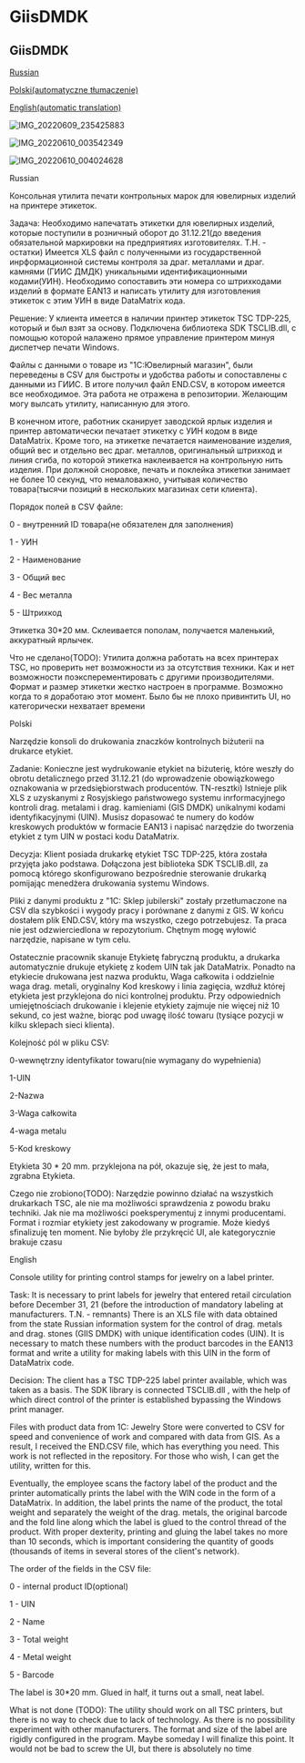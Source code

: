 # GiisDMDK

  <h2>GiisDMDK</h2>
<p><a href="#anchor1">Russian</a></p>
<p><a href="#anchor2">Polski(automatyczne tłumaczenie)</a></p>
<p><a href="#anchor3">English(automatic translation)</a></p>

![IMG_20220609_235425883](https://user-images.githubusercontent.com/86445162/172951919-2e6c9c4d-25aa-4bb7-930a-83f0175b0822.jpg)

![IMG_20220610_003542349](https://user-images.githubusercontent.com/86445162/172956591-f4222b20-af57-4a02-9c47-0d002e2a46b6.jpg)

![IMG_20220610_004024628](https://user-images.githubusercontent.com/86445162/172957075-bf290e92-0300-41ac-8a32-d0f51f92d727.jpg)


<p id="anchor1">Russian</p>
<p>Консольная утилита печати контрольных марок для ювелирных изделий на принтере этикеток.

Задача:
  Необходимо напечатать этикетки для ювелирных изделий, которые поступили в розничный оборот до 31.12.21(до
введения обязательной маркировки на предприятиях изготовителях. Т.Н. - остатки)
Имеется XLS файл с полученными из государственной инрформационной системы контроля за драг. металлами и драг. камнями (ГИИС ДМДК)
уникальными идентификационными кодами(УИН). Необходимо сопоставить эти номера со штрихкодами изделий в формате EAN13
и написать утилиту для изготовления этикеток с этим УИН в виде DataMatrix кода.

Решение:
  У клиента имеется в наличии принтер этикеток TSC TDP-225, который и был взят за основу.
Подключена библиотека SDK TSCLIB.dll, с помощью которой налажено прямое управление принтером
минуя диспетчер печати Windows.

Файлы с данными о товаре из "1С:Ювелирный магазин", были переведены в CSV для быстроты и удобства работы и сопоставлены с данными из ГИИС.
В итоге получил файл END.CSV, в котором имеется все необходимое. Эта работа не отражена в репозитории. Желающим могу вылсать утилиту,
написанную для этого.

  В конечном итоге, работник сканирует заводской ярлык изделия и принтер автоматически печатает этикетку с УИН кодом
в виде DataMatrix. Кроме того, на этикетке печатается наименование изделия, общий вес и отдельно вес драг. металлов, оригинальный
штрихкод и линия сгиба, по которой этикетка наклеивается на контрольную нить изделия.
При должной сноровке, печать и поклейка этикетки занимает не более 10 секунд, что немаловажно, учитывая количество
товара(тысячи позиций в нескольких магазинах сети клиента).

Порядок полей в CSV файле:

0 - внутренний ID товара(не обязателен для заполнения)

1 - УИН

2 - Наименование

3 - Общий вес

4 - Вес металла

5 - Штрихкод


Этикетка 30*20 мм. Склеивается пополам, получается маленький, аккуратный ярлычек.


  Что не сделано(TODO):
  Утилита должна работать на всех принтерах TSC, но проверить нет возможности из за отсутствия техники. Как и нет возможности 
  поэксперементировать с другими производителями.
  Формат и размер этикетки жестко настроен в программе. Возможно когда то я доработаю этот момент.
  Было бы не плохо привинтить UI, но категорически нехватает времени
</p>
  




<p id="anchor2">Polski</p>
<p>
Narzędzie konsoli do drukowania znaczków kontrolnych biżuterii na drukarce etykiet.

Zadanie:
Konieczne jest wydrukowanie etykiet na biżuterię, które weszły do obrotu detalicznego przed 31.12.21 (do
wprowadzenie obowiązkowego oznakowania w przedsiębiorstwach producentów. TN-resztki)
Istnieje plik XLS z uzyskanymi z Rosyjskiego państwowego systemu inrformacyjnego kontroli drag. metalami i drag. kamieniami (GIS DMDK)
unikalnymi kodami identyfikacyjnymi (UIN). Musisz dopasować te numery do kodów kreskowych produktów w formacie EAN13
i napisać narzędzie do tworzenia etykiet z tym UIN w postaci kodu DataMatrix.

Decyzja:
Klient posiada drukarkę etykiet TSC TDP-225, która została przyjęta jako podstawa.
Dołączona jest biblioteka SDK TSCLIB.dll, za pomocą którego skonfigurowano bezpośrednie sterowanie drukarką
pomijając menedżera drukowania systemu Windows.

Pliki z danymi produktu z "1C: Sklep jubilerski" zostały przetłumaczone na CSV dla szybkości i wygody pracy i porównane z danymi z GIS.
W końcu dostałem plik END.CSV, który ma wszystko, czego potrzebujesz. Ta praca nie jest odzwierciedlona w repozytorium. Chętnym mogę wyłowić narzędzie,
napisane w tym celu.

Ostatecznie pracownik skanuje Etykietę fabryczną produktu, a drukarka automatycznie drukuje etykietę z kodem UIN
tak jak DataMatrix. Ponadto na etykiecie drukowana jest nazwa produktu, Waga całkowita i oddzielnie waga drag. metali, oryginalny
Kod kreskowy i linia zagięcia, wzdłuż której etykieta jest przyklejona do nici kontrolnej produktu.
Przy odpowiednich umiejętnościach drukowanie i klejenie etykiety zajmuje nie więcej niż 10 sekund, co jest ważne, biorąc pod uwagę ilość
towaru (tysiące pozycji w kilku sklepach sieci klienta).

Kolejność pól w pliku CSV:

0-wewnętrzny identyfikator towaru(nie wymagany do wypełnienia)

1-UIN

2-Nazwa

3-Waga całkowita

4-waga metalu

5-Kod kreskowy


Etykieta 30 * 20 mm. przyklejona na pół, okazuje się, że jest to mała, zgrabna Etykieta.


Czego nie zrobiono(TODO):
Narzędzie powinno działać na wszystkich drukarkach TSC, ale nie ma możliwości sprawdzenia z powodu braku techniki. Jak nie ma możliwości
poeksperymentuj z innymi producentami.
Format i rozmiar etykiety jest zakodowany w programie. Może kiedyś sfinalizuję ten moment.
Nie byłoby źle przykręcić UI, ale kategorycznie brakuje czasu
</p>
<p id="anchor3">English</p>
<p>
Console utility for printing control stamps for jewelry on a label printer.

Task:
It is necessary to print labels for jewelry that entered retail circulation before December 31, 21 (before
the introduction of mandatory labeling at manufacturers. T.N. - remnants)
There is an XLS file with data obtained from the state Russian information system for the control of drag. metals and drag. stones (GIIS DMDK)
with unique identification codes (UIN). It is necessary to match these numbers with the product barcodes in the EAN13 format
and write a utility for making labels with this UIN in the form of DataMatrix code.

Decision:
The client has a TSC TDP-225 label printer available, which was taken as a basis.
The SDK library is connected TSCLIB.dll , with the help of which direct control of the printer is established
bypassing the Windows print manager.

Files with product data from 1C: Jewelry Store were converted to CSV for speed and convenience of work and compared with data from GIS.
As a result, I received the END.CSV file, which has everything you need. This work is not reflected in the repository. For those who wish, I can get the utility,
written for this.

Eventually, the employee scans the factory label of the product and the printer automatically prints the label with the WIN code
in the form of a DataMatrix. In addition, the label prints the name of the product, the total weight and separately the weight of the drag. metals, the original
barcode and the fold line along which the label is glued to the control thread of the product.
With proper dexterity, printing and gluing the label takes no more than 10 seconds, which is important considering the quantity
of goods (thousands of items in several stores of the client's network).

The order of the fields in the CSV file:

0 - internal product ID(optional)

1 - UIN

2 - Name

3 - Total weight

4 - Metal weight

5 - Barcode


The label is 30*20 mm. Glued in half, it turns out a small, neat label.


What is not done (TODO):
The utility should work on all TSC printers, but there is no way to check due to lack of technology. As there is no possibility
experiment with other manufacturers.
The format and size of the label are rigidly configured in the program. Maybe someday I will finalize this point.
It would not be bad to screw the UI, but there is absolutely no time
  </p>

